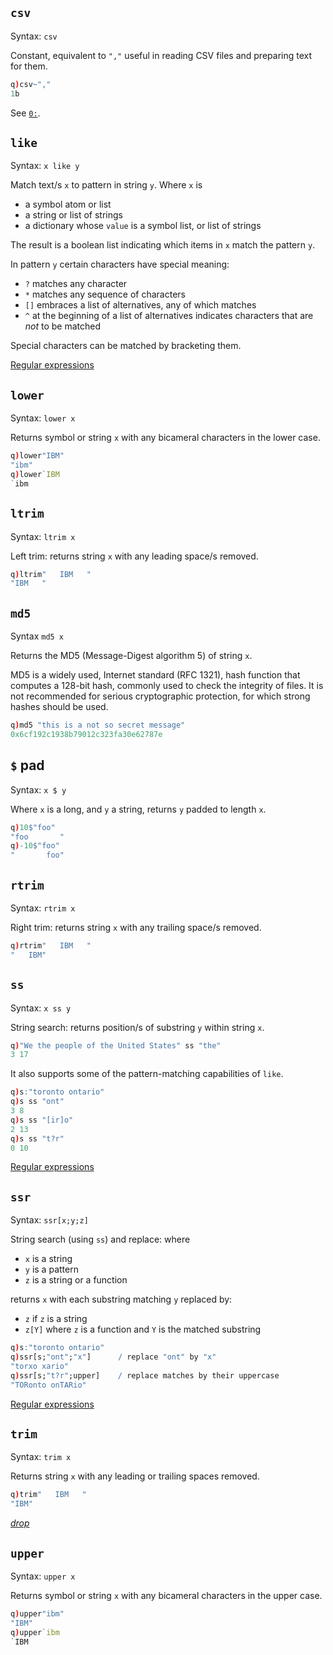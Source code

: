 ## `csv`

Syntax: `csv`

Constant, equivalent to `","` useful in reading CSV files and preparing text for them.
```q
q)csv~","
1b
```
See [`0:`](language/zerocolon).


## `like`

Syntax: `x like y`

Match text/s `x` to pattern in string `y`. Where `x` is

-   a symbol atom or list
-   a string or list of strings
-   a dictionary whose `value` is a symbol list, or list of strings

The result is a boolean list indicating which items in `x` match the pattern `y`.

In pattern `y` certain characters have special meaning:

- `?` matches any character
- `*` matches any sequence of characters
- `[]` embraces a list of alternatives, any of which matches
- `^` at the beginning of a list of alternatives indicates characters that are _not_ to be matched

Special characters can be matched by bracketing them.

<i class="fa fa-hand-o-right"></i> [Regular expressions](/cookbook/regex)


## `lower`

Syntax: `lower x`

Returns symbol or string `x` with any bicameral characters in the lower case. 
```q
q)lower"IBM"
"ibm"
q)lower`IBM
`ibm
```


## `ltrim`

Syntax: `ltrim x`

Left trim: returns string `x` with any leading space/s removed.
```q
q)ltrim"   IBM   "
"IBM   "
```


## `md5`

Syntax `md5 x`

Returns the MD5 (Message-Digest algorithm 5) of string `x`. 

MD5 is a widely used, Internet standard (RFC 1321), hash function that computes a 128-bit hash, commonly used to check the integrity of files. It is not recommended for serious cryptographic protection, for which strong hashes should be used.
```q
q)md5 "this is a not so secret message"
0x6cf192c1938b79012c323fa30e62787e
```


## `$` pad

Syntax: `x $ y`

Where `x` is a long, and `y` a string, returns `y` padded to length `x`.
```q
q)10$"foo"
"foo       "
q)-10$"foo"
"       foo"
```


## `rtrim`

Syntax: `rtrim x`

Right trim: returns string `x` with any trailing space/s removed. 
```q
q)rtrim"   IBM   "
"   IBM"
```


## `ss`

Syntax: `x ss y`

String search: returns position/s of substring `y` within string `x`.
```q
q)"We the people of the United States" ss "the"
3 17
```
It also supports some of the pattern-matching capabilities of `like`.
```q
q)s:"toronto ontario"
q)s ss "ont"
3 8
q)s ss "[ir]o"
2 13
q)s ss "t?r"
0 10
```
<i class="fa fa-hand-o-right"></i> [Regular expressions](/cookbook/regex)


## `ssr`

Syntax: `ssr[x;y;z]`

String search (using `ss`) and replace: where

- `x` is a string
- `y` is a pattern
- `z` is a string or a function

returns `x` with each substring matching `y` replaced by:

- `z` if `z` is a string 
- `z[Y]` where `z` is a function and `Y` is the matched substring
```q
q)s:"toronto ontario"
q)ssr[s;"ont";"x"]      / replace "ont" by "x"
"torxo xario"
q)ssr[s;"t?r";upper]    / replace matches by their uppercase
"TORonto onTARio"
```
<i class="fa fa-hand-o-right"></i> [Regular expressions](/cookbook/regex)


## `trim`

Syntax: `trim x`

Returns string `x` with any leading or trailing spaces removed.
```q
q)trim"   IBM   "
"IBM"
```
<i class="fa fa-hand-o-right"></i> [_drop_](listfunctions/#_-drop)

## `upper`

Syntax: `upper x`

Returns symbol or string `x` with any bicameral characters in the upper case. 
```q
q)upper"ibm"
"IBM"
q)upper`ibm
`IBM
```


<i class="fa fa-hand-o-right"></i> 